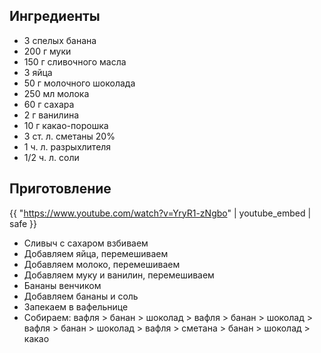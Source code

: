 ## Ингредиенты

- 3 спелых банана
- 200 г муки
- 150 г сливочного масла
- 3 яйца
- 50 г молочного шоколада
- 250 мл молока
- 60 г сахара
- 2 г ванилина
- 10 г какао-порошка
- 3 ст. л. сметаны 20%
- 1 ч. л. разрыхлителя
- 1/2 ч. л. соли

## Приготовление

{{ "https://www.youtube.com/watch?v=YryR1-zNgbo" | youtube_embed | safe }}

- Сливыч с сахаром взбиваем
- Добавляем яйца, перемешиваем
- Добавляем молоко, перемешиваем
- Добавляем муку и ванилин, перемешиваем
- Бананы венчиком
- Добавляем бананы и соль
- Запекаем в вафельнице
- Собираем: вафля > банан > шоколад >  вафля > банан > шоколад > вафля > банан > шоколад > вафля > сметана > банан > шоколад > какао
